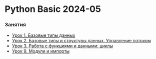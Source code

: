 # Python Basic 2024-05


### Занятия

- [Урок 1. Базовые типы данных](lessons/lesson.01/)
- [Урок 2. Базовые типы и структуры данных. Управление потоком](lessons/lesson.02/)
- [Урок 3. Работа с функциями и данными; циклы](lessons/lesson.03/)
- [Урок 9. Модули и импорты](lessons/lesson.09/)
